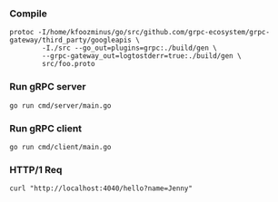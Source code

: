 
### Compile

```
protoc -I/home/kfoozminus/go/src/github.com/grpc-ecosystem/grpc-gateway/third_party/googleapis \
        -I./src --go_out=plugins=grpc:./build/gen \
        --grpc-gateway_out=logtostderr=true:./build/gen \
        src/foo.proto
```


### Run gRPC server

```
go run cmd/server/main.go
```

### Run gRPC client

```
go run cmd/client/main.go
```

### HTTP/1 Req

```
curl "http://localhost:4040/hello?name=Jenny"
```


